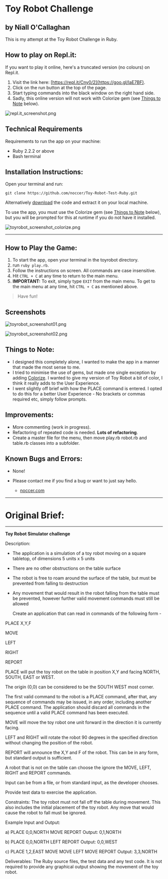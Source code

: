 # Toy Robot Challenge

## by Niall O'Callaghan

This is my attempt at the Toy Robot Challenge in Ruby.

## How to play on Repl.it:

If you want to play it online, here's a truncated version (no colours) on Repl.it.

1. Visit the link here: [https://repl.it/Cny0/2](https://goo.gl/IaE7BF).
2. Click on the run button at the top of the page.
3. Start typing commands into the black window on the right hand side.
4. Sadly, this online version will not work with Colorize gem (see [Things to Note](#things-to-note) below).

![repl.it_screenshot.png](img/repl.it_screenshot.png)

## Technical Requirements

Requirements to run the app on your machine:

- Ruby 2.2.2 or above
- Bash terminal

## Installation Instructions:

Open your terminal and run:

```
git clone https://github.com/noccer/Toy-Robot-Test-Ruby.git
```

Alternatively [download](https://github.com/noccer/Toy-Robot-Test-Ruby/archive/master.zip) the code and extract it on your local machine.

To use the app, you must use the Colorize gem (see [Things to Note](#things-to-note) below), but you will be prompted for this at runtime if you do not have it installed.

![toyrobot_screenshot_colorize.png](img/toyrobot_screenshot_colorize.png)

--------------------------------------------------------------------------------

## How to Play the Game:

1. To start the app, open your terminal in the toyrobot directory.
2. run `ruby play.rb`.
3. Follow the instructions on screen. All commands are case insensitive.
4. Hit `CTRL + C` at any time to return to the main menu.
5. **IMPORTANT:** To exit, simply type `EXIT` from the main menu. To get to the main menu at any time, hit `CTRL + C` as mentioned above.

> Have fun!

## Screenshots

![toyrobot_screenshot01.png](img/toyrobot_screenshot01.png)

![toyrobot_screenshot02.png](img/toyrobot_screenshot02.png)

## Things to Note:

- I designed this completely alone, I wanted to make the app in a manner that made the most sense to me.
- I tried to minimise the use of gems, but made one single exception by adding [Colorize](https://github.com/fazibear/colorize). I wanted to give my version of Toy Robot a bit of color, I think it really adds to the User Experience.
- I went slightly off brief with how the PLACE command is entered. I opted to do this for a better User Experience - No brackets or commas required etc, simply follow prompts.

## Improvements:

- More commenting (work in progress).
- Refactoring of repeated code is needed. **Lots of refactoring**.
- Create a master file for the menu, then move play.rb robot.rb and table.rb classes into a subfolder.

## Known Bugs and Errors:

- None!
- Please contact me if you find a bug or want to just say hello.

  - [noccer.com](http://noccer.com)

--------------------------------------------------------------------------------

# Original Brief:

--------------------------------------------------------------------------------

**Toy Robot Simulator challenge**

Description:

- The application is a simulation of a toy robot moving on a square tabletop, of dimensions 5 units x 5 units
- There are no other obstructions on the table surface
- The robot is free to roam around the surface of the table, but must be prevented from falling to destruction
- Any movement that would result in the robot falling from the table must be prevented, however further valid movement commands must still be allowed

  Create an application that can read in commands of the following form -

PLACE X,Y,F

MOVE

LEFT

RIGHT

REPORT

PLACE will put the toy robot on the table in position X,Y and facing NORTH, SOUTH, EAST or WEST.

The origin (0,0) can be considered to be the SOUTH WEST most corner.

The first valid command to the robot is a PLACE command, after that, any sequence of commands may be issued, in any order, including another PLACE command. The application should discard all commands in the sequence until a valid PLACE command has been executed.

MOVE will move the toy robot one unit forward in the direction it is currently facing.

LEFT and RIGHT will rotate the robot 90 degrees in the specified direction without changing the position of the robot.

REPORT will announce the X,Y and F of the robot. This can be in any form, but standard output is sufficient.

A robot that is not on the table can choose the ignore the MOVE, LEFT, RIGHT and REPORT commands.

Input can be from a file, or from standard input, as the developer chooses.

Provide test data to exercise the application.

Constraints: The toy robot must not fall off the table during movement. This also includes the initial placement of the toy robot. Any move that would cause the robot to fall must be ignored.

Example Input and Output:

a) PLACE 0,0,NORTH MOVE REPORT Output: 0,1,NORTH

b) PLACE 0,0,NORTH LEFT REPORT Output: 0,0,WEST

c) PLACE 1,2,EAST MOVE MOVE LEFT MOVE REPORT Output: 3,3,NORTH

Deliverables: The Ruby source files, the test data and any test code. It is not required to provide any graphical output showing the movement of the toy robot.
